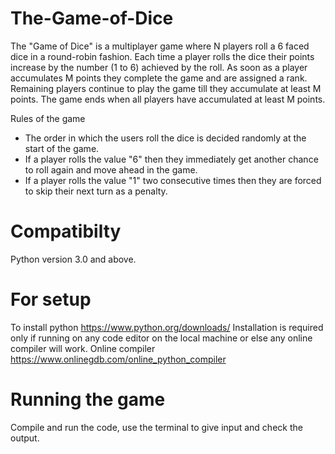 # The-Game-of-Dice
  The "Game of Dice" is a multiplayer game where N players roll a 6 faced dice in a round-robin
  fashion. Each time a player rolls the dice their points increase by the number (1 to 6) achieved
  by the roll.
  As soon as a player accumulates M points they complete the game and are assigned a rank.
  Remaining players continue to play the game till they accumulate at least M points. The game
  ends when all players have accumulated at least M points.

  Rules of the game
  - The order in which the users roll the dice is decided randomly at the start of the game.
  - If a player rolls the value "6" then they immediately get another chance to roll again and move
  ahead in the game.
  - If a player rolls the value "1" two consecutive times then they are forced to skip their next turn
  as a penalty.
 
 # Compatibilty
  Python version 3.0 and above.
 
 # For setup
  To install python https://www.python.org/downloads/
  Installation is required only if running on any code editor on the local machine or else any online compiler will work.
  Online compiler https://www.onlinegdb.com/online_python_compiler
 
 # Running the game
  Compile and run the code, use the terminal to give input and check the output.
